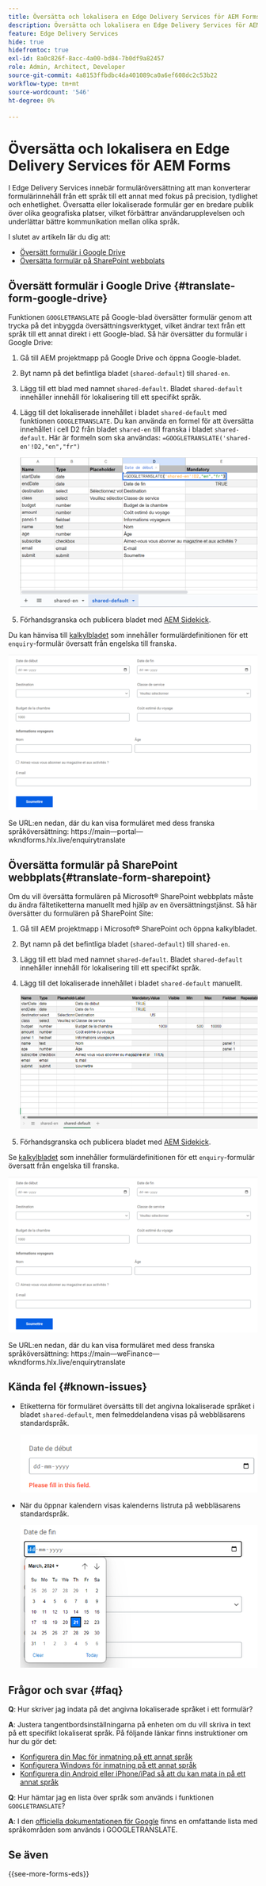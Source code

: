 ```yaml
---
title: Översätta och lokalisera en Edge Delivery Services för AEM Forms
description: Översätta och lokalisera en Edge Delivery Services för AEM Forms
feature: Edge Delivery Services
hide: true
hidefromtoc: true
exl-id: 8a0c826f-8acc-4a00-bd84-7b0df9a82457
role: Admin, Architect, Developer
source-git-commit: 4a8153ffbdbc4da401089ca0a6ef608dc2c53b22
workflow-type: tm+mt
source-wordcount: '546'
ht-degree: 0%

---
```



# Översätta och lokalisera en Edge Delivery Services för AEM Forms

I Edge Delivery Services innebär formuläröversättning att man konverterar formulärinnehåll från ett språk till ett annat med fokus på precision, tydlighet och enhetlighet. Översatta eller lokaliserade formulär ger en bredare publik över olika geografiska platser, vilket förbättrar användarupplevelsen och underlättar bättre kommunikation mellan olika språk.


I slutet av artikeln lär du dig att:

* [Översätt formulär i Google Drive](#translate-form-google-drive)
* [Översätta formulär på SharePoint webbplats](#translate-form-sharepoint)

## Översätt formulär i Google Drive {#translate-form-google-drive}

Funktionen `GOOGLETRANSLATE` på Google-blad översätter formulär genom att trycka på det inbyggda översättningsverktyget, vilket ändrar text från ett språk till ett annat direkt i ett Google-blad. Så här översätter du formulär i Google Drive:

1. Gå till AEM projektmapp på Google Drive och öppna Google-bladet.
2. Byt namn på det befintliga bladet (`shared-default`) till `shared-en`.
3. Lägg till ett blad med namnet `shared-default`. Bladet `shared-default` innehåller innehåll för lokalisering till ett specifikt språk.
4. Lägg till det lokaliserade innehållet i bladet `shared-default` med funktionen `GOOGLETRANSLATE`.
Du kan använda en formel för att översätta innehållet i cell D2 från bladet `shared-en` till franska i bladet `shared-default`. Här är formeln som ska användas:
   `=GOOGLETRANSLATE('shared-en'!D2,"en","fr")`

   ![Fråga om översätt kalkylblad](/help/forms/assets/translate-enquiry-spreadsheet.png)

5. Förhandsgranska och publicera bladet med [AEM Sidekick](https://www.aem.live/developer/tutorial#preview-and-publish-your-content).

Du kan hänvisa till [kalkylbladet](/help/forms/assets/enquirytranslate.xlsx) som innehåller formulärdefinitionen för ett `enquiry`-formulär översatt från engelska till franska.

![Fråga om översatt formulär](/help/forms/assets/translate-form-french.png)

Se URL:en nedan, där du kan visa formuläret med dess franska språköversättning:
https://main—portal—wkndforms.hlx.live/enquirytranslate

## Översätta formulär på SharePoint webbplats{#translate-form-sharepoint}

Om du vill översätta formulären på Microsoft® SharePoint webbplats måste du ändra fältetiketterna manuellt med hjälp av en översättningstjänst. Så här översätter du formulären på SharePoint Site:

1. Gå till AEM projektmapp i Microsoft® SharePoint och öppna kalkylbladet.
2. Byt namn på det befintliga bladet (`shared-default`) till `shared-en`.
3. Lägg till ett blad med namnet `shared-default`. Bladet `shared-default` innehåller innehåll för lokalisering till ett specifikt språk.
4. Lägg till det lokaliserade innehållet i bladet `shared-default` manuellt.

   ![Fråga om översätt kalkylblad](/help/forms/assets/translate-enquiry-sp-spreadsheet.png)

5. Förhandsgranska och publicera bladet med [AEM Sidekick](https://www.aem.live/developer/tutorial#preview-and-publish-your-content).

Se [kalkylbladet](/help/forms/assets/enquirytranslate-sp.xlsx) som innehåller formulärdefinitionen för ett `enquiry`-formulär översatt från engelska till franska.

![Fråga om översatt formulär](/help/forms/assets/translate-form-french.png)

Se URL:en nedan, där du kan visa formuläret med dess franska språköversättning:
https://main—weFinance—wkndforms.hlx.live/enquirytranslate

## Kända fel {#known-issues}

* Etiketterna för formuläret översätts till det angivna lokaliserade språket i bladet `shared-default`, men felmeddelandena visas på webbläsarens standardspråk.

  ![Felmeddelande](/help/forms/assets/translate-error-message.png)

* När du öppnar kalendern visas kalenderns listruta på webbläsarens standardspråk.

  ![Felmeddelande](/help/forms/assets/translate-calender-display.png)


## Frågor och svar {#faq}

**Q**: Hur skriver jag indata på det angivna lokaliserade språket i ett formulär?

**A**: Justera tangentbordsinställningarna på enheten om du vill skriva in text på ett specifikt lokaliserat språk. På följande länkar finns instruktioner om hur du gör det:

* [Konfigurera din Mac för inmatning på ett annat språk](https://support.apple.com/en-in/guide/mac-help/mchlp1406/mac)
* [Konfigurera Windows för inmatning på ett annat språk](https://support.microsoft.com/en-us/windows/manage-the-input-and-display-language-settings-in-windows-12a10cb4-8626-9b77-0ccb-5013e0c7c7a2#:~:text=Select%20the%20Start%20%3E%20Settings%20%3E%20Time,you%20want%2C%20then%20select%20Options)
* [Konfigurera din Android eller iPhone/iPad så att du kan mata in på ett annat språk](https://support.google.com/gboard/answer/7068494?hl=en&amp;co=GENIE.Platform%3DAndroid)


**Q**: Hur hämtar jag en lista över språk som används i funktionen `GOOGLETRANSLATE`?

**A**: I den [officiella dokumentationen för Google](https://cloud.google.com/translate/docs/languages) finns en omfattande lista med språkområden som används i GOOGLETRANSLATE.

## Se även

{{see-more-forms-eds}}

